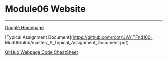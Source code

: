 # Module06 Website
---
[Google Homepage](https://www.google.com "Google's Homepage")

[Typical Assignment Document](https://github.com/rootrUW/ITFnd100-
Mod06/blob/master/_A_Typical_Assignment_Document.pdf)

[GitHub Webpage Code CheatSheet](https://github.com/adam-p/markdownhere/wiki/Markdown-Cheatsheet)
